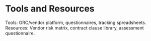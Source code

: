 # Tools and Resources
Tools: GRC/vendor platform, questionnaires, tracking spreadsheets.  
Resources: Vendor risk matrix, contract clause library, assessment questionnaire.
